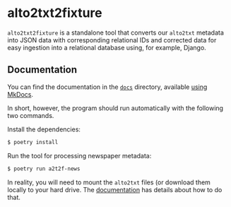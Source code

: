 # alto2txt2fixture

`alto2txt2fixture` is a standalone tool that converts our `alto2txt` metadata
into JSON data with corresponding relational IDs and corrected data for easy
ingestion into a relational database using, for example, Django.

## Documentation

You can find the documentation in the [`docs`](docs) directory, available
[using MkDocs](https://www.mkdocs.org/getting-started/).

In short, however, the program should run automatically with the following two
commands.

Install the dependencies:

```sh
$ poetry install
```

Run the tool for processing newspaper metadata:

```sh
$ poetry run a2t2f-news
```

In reality, you will need to mount the `alto2txt` files (or download them
locally to your hard drive. The [documentation](docs) has details about how to
do that.
